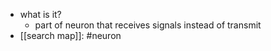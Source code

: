   * what is it?
    * part of neuron that receives signals instead of transmit
  * [[search map]]: #neuron